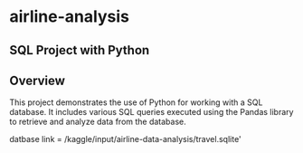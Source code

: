 # airline-analysis
## SQL Project with Python

## Overview

This project demonstrates the use of Python for working with a SQL database. It includes various SQL queries executed using the Pandas library to retrieve and analyze data from the database.

datbase link = /kaggle/input/airline-data-analysis/travel.sqlite'
